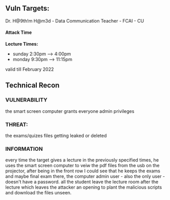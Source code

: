 ## Vuln Targets:
Dr. H@9th!m H@m3d - Data Communication Teacher - FCAI - CU

#### Attack Time
**Lecture Times:**
* sunday 2:30pm --> 4:00pm 
* monday 9:30pm --> 11:15pm

valid till February 2022 
 
## Technical Recon

### VULNERABILITY
the smart screen computer grants everyone admin privileges

### THREAT:
the exams/quizes files getting leaked or deleted

### INFORMATION 
every time the target gives a lecture in the previously specified times, he uses the smart screen computer to veiw the pdf files from the usb on the projector, after being in the front row I could see that he keeps the exams and maybe final exam there, the computer admin user - also the only user - doesn't have a password.
all the student leave the lecture room after the lecture which leaves the attacker an opening to plant the malicious scripts and download the files unseen.
